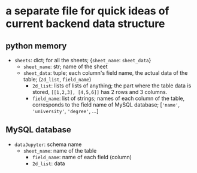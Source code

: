# a separate file for quick ideas of current backend data structure

## python memory
- `sheets`: dict; for all the sheets; {`sheet_name`: `sheet_data`}
    - `sheet_name`: str; name of the sheet
    - `sheet_data`: tuple; each column's field name, the actual data of the table; (`2d_list`, `field_name`)
        - `2d_list`: lists of lists of anything; the part where the table data is stored, `[[1,2,3], [4,5,6]]` has 2 rows and 3 columns.
        - `field_name`: list of strings; names of each column of the table, corresponds to the field name of MySQL database; [`'name'`, `'university'`, `'degree'`, ...]

## MySQL database
- `dataJupyter`: schema name
    - `sheet_name`: name of the table
        - `field_name`: name of each field (column)
        - `2d_list`: data